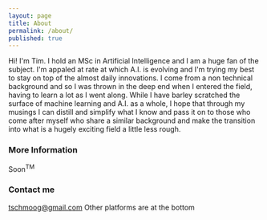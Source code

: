 ```yaml
---
layout: page
title: About
permalink: /about/
published: true
---
```


Hi! I'm Tim. I hold an MSc in Artificial Intelligence and I am a huge fan of the subject. I'm appaled at rate at which A.I. is evolving and I'm trying my best to stay on top of the almost daily innovations. I come from a non technical background and so I was thrown in the deep end when I entered the field, having to learn a lot as I went along. While I have barley scratched the surface of machine learning and A.I. as a whole, I hope that through my musings I can distill and simplify what I know and pass it on to those who come after myself who share a similar background and make the transition into what is a hugely exciting field a little less rough. 

### More Information

Soon<sup>TM</sup>

### Contact me

[tschmoog@gmail.com](mailto:email@domain.com)
Other platforms are at the bottom
